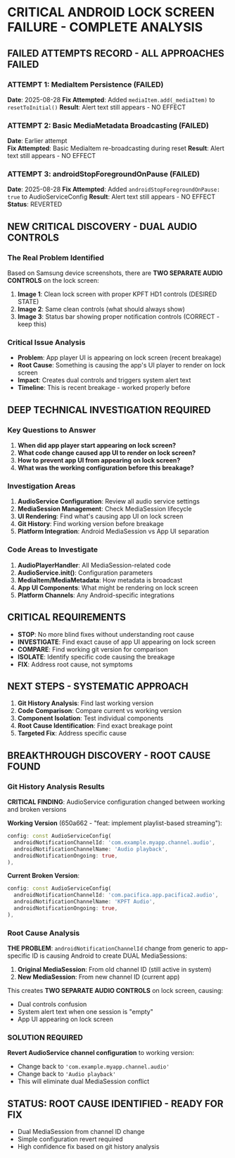 # CRITICAL ANDROID LOCK SCREEN FAILURE - COMPLETE ANALYSIS

## FAILED ATTEMPTS RECORD - ALL APPROACHES FAILED

### ATTEMPT 1: MediaItem Persistence (FAILED)
**Date**: 2025-08-28
**Fix Attempted**: Added `mediaItem.add(_mediaItem)` to `resetToInitial()`
**Result**: Alert text still appears - NO EFFECT

### ATTEMPT 2: Basic MediaMetadata Broadcasting (FAILED)
**Date**: Earlier attempt  
**Fix Attempted**: Basic MediaItem re-broadcasting during reset
**Result**: Alert text still appears - NO EFFECT

### ATTEMPT 3: androidStopForegroundOnPause (FAILED)
**Date**: 2025-08-28
**Fix Attempted**: Added `androidStopForegroundOnPause: true` to AudioServiceConfig
**Result**: Alert text still appears - NO EFFECT
**Status**: REVERTED

## NEW CRITICAL DISCOVERY - DUAL AUDIO CONTROLS

### The Real Problem Identified
Based on Samsung device screenshots, there are **TWO SEPARATE AUDIO CONTROLS** on the lock screen:

1. **Image 1**: Clean lock screen with proper KPFT HD1 controls (DESIRED STATE)
2. **Image 2**: Same clean controls (what should always show)
3. **Image 3**: Status bar showing proper notification controls (CORRECT - keep this)

### Critical Issue Analysis
- **Problem**: App player UI is appearing on lock screen (recent breakage)
- **Root Cause**: Something is causing the app's UI player to render on lock screen
- **Impact**: Creates dual controls and triggers system alert text
- **Timeline**: This is recent breakage - worked properly before

## DEEP TECHNICAL INVESTIGATION REQUIRED

### Key Questions to Answer
1. **When did app player start appearing on lock screen?**
2. **What code change caused app UI to render on lock screen?**
3. **How to prevent app UI from appearing on lock screen?**
4. **What was the working configuration before this breakage?**

### Investigation Areas
1. **AudioService Configuration**: Review all audio service settings
2. **MediaSession Management**: Check MediaSession lifecycle
3. **UI Rendering**: Find what's causing app UI on lock screen
4. **Git History**: Find working version before breakage
5. **Platform Integration**: Android MediaSession vs App UI separation

### Code Areas to Investigate
1. **AudioPlayerHandler**: All MediaSession-related code
2. **AudioService.init()**: Configuration parameters
3. **MediaItem/MediaMetadata**: How metadata is broadcast
4. **App UI Components**: What might be rendering on lock screen
5. **Platform Channels**: Any Android-specific integrations

## CRITICAL REQUIREMENTS
- **STOP**: No more blind fixes without understanding root cause
- **INVESTIGATE**: Find exact cause of app UI appearing on lock screen
- **COMPARE**: Find working git version for comparison
- **ISOLATE**: Identify specific code causing the breakage
- **FIX**: Address root cause, not symptoms

## NEXT STEPS - SYSTEMATIC APPROACH
1. **Git History Analysis**: Find last working version
2. **Code Comparison**: Compare current vs working version
3. **Component Isolation**: Test individual components
4. **Root Cause Identification**: Find exact breakage point
5. **Targeted Fix**: Address specific cause

## BREAKTHROUGH DISCOVERY - ROOT CAUSE FOUND

### Git History Analysis Results
**CRITICAL FINDING**: AudioService configuration changed between working and broken versions

**Working Version** (650a662 - "feat: implement playlist-based streaming"):
```dart
config: const AudioServiceConfig(
  androidNotificationChannelId: 'com.example.myapp.channel.audio',
  androidNotificationChannelName: 'Audio playback',
  androidNotificationOngoing: true,
),
```

**Current Broken Version**:
```dart
config: const AudioServiceConfig(
  androidNotificationChannelId: 'com.pacifica.app.pacifica2.audio',
  androidNotificationChannelName: 'KPFT Audio',
  androidNotificationOngoing: true,
),
```

### Root Cause Analysis
**THE PROBLEM**: `androidNotificationChannelId` change from generic to app-specific ID is causing Android to create DUAL MediaSessions:

1. **Original MediaSession**: From old channel ID (still active in system)
2. **New MediaSession**: From new channel ID (current app)

This creates **TWO SEPARATE AUDIO CONTROLS** on lock screen, causing:
- Dual controls confusion
- System alert text when one session is "empty"
- App UI appearing on lock screen

### SOLUTION REQUIRED
**Revert AudioService channel configuration** to working version:
- Change back to `'com.example.myapp.channel.audio'`
- Change back to `'Audio playback'`
- This will eliminate dual MediaSession conflict

## STATUS: ROOT CAUSE IDENTIFIED - READY FOR FIX
- Dual MediaSession from channel ID change
- Simple configuration revert required
- High confidence fix based on git history analysis
